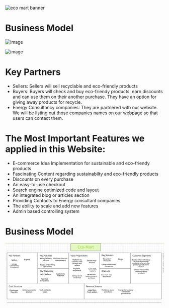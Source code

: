 ![eco mart banner](https://i.ibb.co/SJDCT88/Eco-Mart.png)

# Business Model

![image](https://user-images.githubusercontent.com/62741672/127739099-f799b51a-8d47-45e9-90e9-4054704225fa.png)

![image](https://user-images.githubusercontent.com/62741672/127739191-5699ae25-52ae-4344-b075-5dad270abde7.png)

# Key Partners

- Sellers: Sellers will sell recyclable and eco-friendly products
- Buyers: Buyers will check and buy eco-friendy products, earn discounts and can use them on their another purchase. They have an option for giving away products for recycle.
- Energy Consultancy companies: They are partnered with our website. We will be listing out those companies names on our webpage so that users can contact them.

# The Most Important Features we applied in this Website:

- E-commerce Idea Implementation for sustainable and eco-friendy products
- Fascinating Content regarding sustainabilty and eco-friendly products
- Discounts on every purchase
- An easy-to-use checkout
- Search engine optimized code and layout
- An integrated blog or articles section
- Providing Contacts to Energy consultant companies
- The ability to scale and add new features
- Admin based controlling system

# Business Model

![Capture](https://github.com/YashKandalkar/eco-mart/blob/1408487da00804cfb10a59e58f7606f5d7d52c38/images/EcomartBusinessModel.png)
